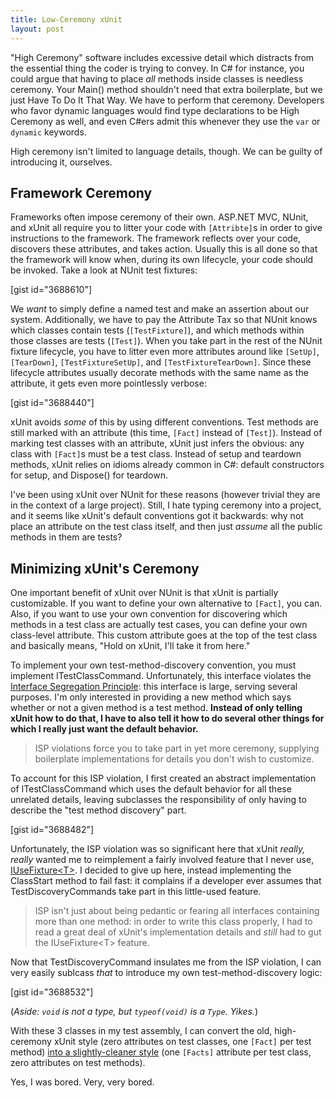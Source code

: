 ```yaml
---
title: Low-Ceremony xUnit
layout: post
---
```


"High Ceremony" software includes excessive detail which distracts from the essential thing the coder is trying to convey.  In C# for instance, you could argue that having to place <em>all</em> methods inside classes is needless ceremony.  Your Main() method shouldn't need that extra boilerplate, but we just Have To Do It That Way.  We have to perform that ceremony.  Developers who favor dynamic languages would find type declarations to be High Ceremony as well, and even C#ers admit this whenever they use the <code>var</code> or <code>dynamic</code> keywords.

High ceremony isn't limited to language details, though.  We can be guilty of introducing it, ourselves.<!--more-->

<h2>Framework Ceremony</h2>
Frameworks often impose ceremony of their own.  ASP.NET MVC, NUnit, and xUnit all require you to litter your code with <code>[Attribte]</code>s in order to give instructions to the framework.  The framework reflects over your code, discovers these attributes, and takes action.  Usually this is all done so that the framework will know when, during its own lifecycle, your code should be invoked.  Take a look at NUnit test fixtures:

[gist id="3688610"]

We <em>want</em> to simply define a named test and make an assertion about our system.  Additionally, we have to pay the Attribute Tax so that NUnit knows which classes contain tests (<code>[TestFixture]</code>), and which methods within those classes are tests (<code>[Test]</code>).  When you take part in the rest of the NUnit fixture lifecycle, you have to litter even more attributes around like <code>[SetUp]</code>, <code>[TearDown]</code>, <code>[TestFixtureSetUp]</code>, and <code>[TestFixtureTearDown]</code>.  Since these lifecycle attributes usually decorate methods with the same name as the attribute, it gets even more pointlessly verbose:

[gist id="3688440"]

xUnit avoids <em>some</em> of this by using different conventions.  Test methods are still marked with an attribute (this time, <code>[Fact]</code> instead of <code>[Test]</code>).  Instead of marking test classes with an attribute, xUnit just infers the obvious: any class with <code>[Fact]</code>s must be a test class.  Instead of setup and teardown methods, xUnit relies on idioms already common in C#: default constructors for setup, and Dispose() for teardown.

I've been using xUnit over NUnit for these reasons (however trivial they are in the context of a large project).  Still, I hate typing ceremony into a project, and it seems like xUnit's default conventions got it backwards: why not place an attribute on the test class itself, and then just <em>assume</em> all the public methods in them are tests?

<h2>Minimizing xUnit's Ceremony</h2>
One important benefit of xUnit over NUnit is that xUnit is partially customizable.  If you want to define your own alternative to <code>[Fact]</code>, you can.  Also, if you want to use your own convention for discovering which methods in a test class are actually test cases, you can define your own class-level attribute.  This custom attribute goes at the top of the test class and basically means, "Hold on xUnit, I'll take it from here."

To implement your own test-method-discovery convention, you must implement ITestClassCommand.  Unfortunately, this interface violates the <a href="http://en.wikipedia.org/wiki/Interface_segregation_principle">Interface Segregation Principle</a>: this interface is large, serving several purposes.  I'm only interested in providing a new method which says whether or not a given method is a test method.  <strong>Instead of only telling xUnit how to do that, I have to also tell it how to do several other things for which I really just want the default behavior.</strong>

<blockquote>ISP violations force you to take part in yet more ceremony, supplying boilerplate implementations for details you don't wish to customize.</blockquote>

To account for this ISP violation, I first created an abstract implementation of ITestClassCommand which uses the default behavior for all these unrelated details, leaving subclasses the responsibility of only having to describe the "test method discovery" part.

[gist id="3688482"]

Unfortunately, the ISP violation was so significant here that xUnit <em>really, really</em> wanted me to reimplement a fairly involved feature that I never use, <a href="http://xunit.codeplex.com/wikipage?title=Comparisons#note3">IUseFixture&lt;T&gt;</a>.  I decided to give up here, instead implementing the ClassStart method to fail fast: it complains if a developer ever assumes that TestDiscoveryCommands take part in this little-used feature.

<blockquote>ISP isn't just about being pedantic or fearing all interfaces containing more than one method: in order to write this class properly, I had to read a great deal of xUnit's implementation details and <em>still</em> had to gut the IUseFixture&lt;T&gt; feature.</blockquote>

Now that TestDiscoveryCommand insulates me from the ISP violation, I can very easily sublcass <em>that</em> to introduce my own test-method-discovery logic:

[gist id="3688532"]

(<em>Aside: <code>void</code> is not a type, but <code>typeof(void)</code> is a <code>Type</code>.  Yikes.</em>)

With these 3 classes in my test assembly, I can convert the old, high-ceremony xUnit style (zero attributes on test classes, one <code>[Fact]</code> per test method) <a href="https://github.com/plioi/rook/compare/d48039983bebd2ee3dbaf09992ad48b438392204...ff8fb1c6896d20db2cd0a2a637a744f2d8827b71">into a slightly-cleaner style</a> (one <code>[Facts]</code> attribute per test class, zero attributes on test methods).

Yes, I was bored.  Very, very bored.